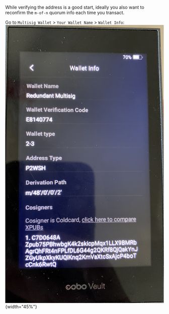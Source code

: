 
While verifying the address is a good start, ideally you also want to reconfirm the `m-of-n` quorum info each time you transact.

Go to `Multisig Wallet` > `Your Wallet Name` > `Wallet Info`:  
![](/assets/img/coordinate-multisig-view-policy-cobo.jpeg){width="45%"}
